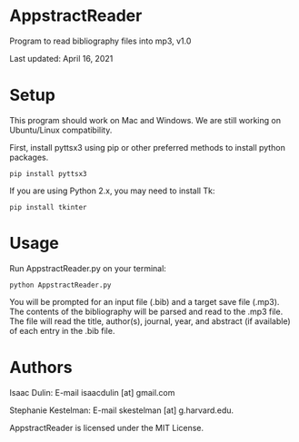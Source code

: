 # AppstractReader
Program to read bibliography files into mp3, v1.0

Last updated: April 16, 2021



# Setup
This program should work on Mac and Windows. We are still working on Ubuntu/Linux compatibility.

First, install pyttsx3 using pip or other preferred methods to install python packages.
```
pip install pyttsx3
```
If you are using Python 2.x, you may need to install Tk:
```
pip install tkinter
```

# Usage
Run AppstractReader.py on your terminal:
```
python AppstractReader.py
```
You will be prompted for an input file (.bib) and a target save file (.mp3). The contents of the
bibliography will be parsed and read to the .mp3 file. The file will read the title, author(s), 
journal, year, and abstract (if available) of each entry in the .bib file. 



# Authors
Isaac Dulin: E-mail isaacdulin [at] gmail.com

Stephanie Kestelman: E-mail skestelman [at] g.harvard.edu.


AppstractReader is licensed under the MIT License.

